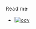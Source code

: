 Read me

<!-- README.md -->
+ [![cov](https://we-cli.github.io/jayin/badges/coverage.svg)](https://github.com/we-cli/jayin/actions)



